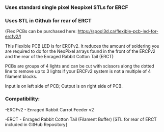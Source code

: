 ### Uses standard single pixel Neopixel STLs for ERCF
### Uses STL in Github for rear of ERCT

(Flex PCBs can be purchased here: https://spool3d.ca/flexible-pcb-led-for-ercfv2/)

This Flexible PCB LED is for ERCFv2.  It reduces the amount of soldering you are required to do for the NeoPixel arrays found in the front of the ERCFv2 and the rear of the Enraged Rabbit Cotton Tail (ERCT)

PCBs are groups of 4 lights and can be cut with scissors along the dotted line to remove up to 3 lights if your ERCFv2 system is not a multiple of 4 filament blocks.

Input is on left side of PCB; Output is on right side of PCB.

### Compatibility:

-ERCFv2 - Enraged Rabbit Carrot Feeder v2

-ERCT - Enraged Rabbit Cotton Tail (Filament Buffer) [STL for rear of ERCT included in GitHub Repository]
